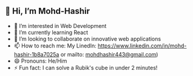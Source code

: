 ## 👋 Hi, I’m Mohd-Hashir
- 👀 I’m interested in Web Development
- 🌱 I’m currently learning React
- 💞️ I’m looking to collaborate on innovative web applications
- 📫 How to reach me: My LinedIn: https://www.linkedin.com/in/mohd-hashir-1b8a7025a or mailto: mohdhashir443@gmail.com)
- 😄 Pronouns: He/Him
- ⚡ Fun fact: I can solve a Rubik's cube in under 2 minutes!



<!---
Mohd-Hashir-dev/Mohd-Hashir-dev is a ✨ special ✨ repository because its `README.md` (this file) appears on your GitHub profile.
You can click the Preview link to take a look at your changes.
--->
